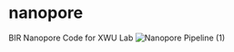 # nanopore
BIR Nanopore Code for XWU Lab
![Nanopore Pipeline (1)](https://github.com/asunboi/nanopore/assets/66139370/d7dcb82d-811b-4a16-bc24-0401e3d073e8)
